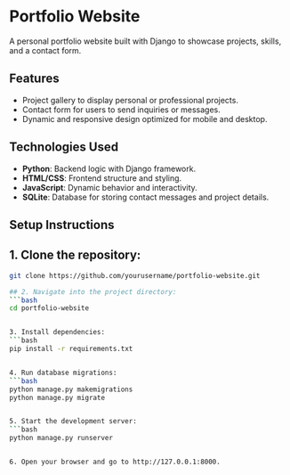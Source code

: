 # Portfolio Website

A personal portfolio website built with Django to showcase projects, skills, and a contact form.

## Features
- Project gallery to display personal or professional projects.
- Contact form for users to send inquiries or messages.
- Dynamic and responsive design optimized for mobile and desktop.

## Technologies Used
- **Python**: Backend logic with Django framework.
- **HTML/CSS**: Frontend structure and styling.
- **JavaScript**: Dynamic behavior and interactivity.
- **SQLite**: Database for storing contact messages and project details.

## Setup Instructions
## 1. Clone the repository:
   ```bash
   git clone https://github.com/yourusername/portfolio-website.git

## 2. Navigate into the project directory:
```bash
cd portfolio-website


3. Install dependencies:
```bash
pip install -r requirements.txt


4. Run database migrations:
```bash
python manage.py makemigrations
python manage.py migrate


5. Start the development server:
```bash
python manage.py runserver


6. Open your browser and go to http://127.0.0.1:8000.
